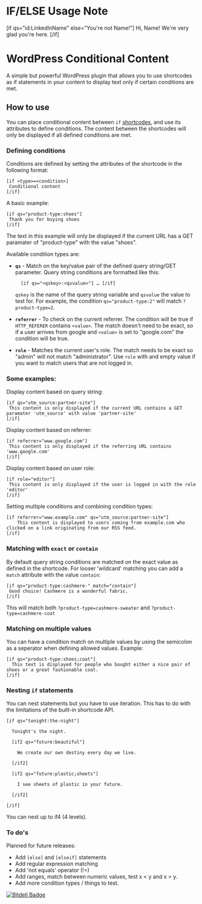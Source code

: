 IF/ELSE Usage Note
=================

[if qs="id:LinkedInName” else="You're not Name!”]
Hi, Name! We're very glad you're here.
[/if]

WordPress Conditional Content
=================

A simple but powerful WordPress plugin that allows you to use shortcodes as if statements in your content to display text only if certain conditions are met.

## How to use
You can place conditional content between `if` [shortcodes](http://codex.wordpress.org/Shortcode), and use its attributes to define conditions. The content between the shortcodes will only be displayed if all defined conditions are met.

### Defining conditions

Conditions are defined by setting the attributes of the shortcode in the following format:

	[if <type>=<condition>]
	 Conditional content
	[/if]
	
A basic example:

	[if qs="product-type:shoes"]
	 Thank you for buying shoes
	[/if]
	
The text in this example will only be displayed if the current URL has a GET paramater of "product-type" with the value "shoes".
	
Available condition types are:

* **`qs`** - Match on the key/value pair of the defined query string/GET parameter. Query string conditions are formatted like this:
 
		[if qs="<qskey>:<qsvalue>"] … [/if]

	`qskey` is the name of the query string variable and `qsvalue` the value to test for. For example, the condition `qs="product-type:2"` will match `?product-type=2`.

* **`referrer`** - To check on the current referrer. The condition will be true if `HTTP_REFERER` contains `<value>`. The match doesn't need to be exact, so if a user arrives from google and `<value>` is set to "google.com" the condition will be true.

* **`role`** - Matches the current user's role. The match needs to be exact so "admin" will not match "administrator". Use `role` with and empty value if you want to match users that are not logged in.

 
### Some examples:

Display content based on query string:

	[if qs="utm_source:partner-site"]
	 This content is only displayed if the current URL contains a GET paramater 'utm_source' with value 'partner-site'
	[/if]

Display content based on referrer:

	[if referrer="www.google.com"]
	 This content is only displayed if the referring URL contains 'www.google.com'
	[/if]

Display content based on user role:

	[if role="editor"]
	 This content is only displayed if the user is logged in with the role 'editor'
	[/if]
	
Setting multiple conditions and combining condition types:

	[if referrer="www.example.com" qs="utm_source:partner-site"]
		This content is displayed to users coming from example.com who clicked on a link originating from our RSS feed.
	[/if]
	
### Matching with `exact` or `contain`

By default query string conditions are matched on the exact value as defined in the shortcode. For looser 'wildcard' matching you can add a `match` attribute with the value `contain`:

	[if qs="product-type:cashmere-" match="contain"]
	 Good choice! Cashmere is a wonderful fabric.
	[/if]
	

This will match both `?product-type=cashmere-sweater` and `?product-type=cashmere-coat`
	
### Matching on multiple values
You can have a condition match on multiple values by using the semicolon as a seperator when defining allowed values. Example:

	[if qs="product-type:shoes;coat"]
	  This text is displayed for people who bought either a nice pair of shoes or a great fashionable coat.
	[/if]
	
### Nesting `if` statements

You can nest statements but you have to use iteration. This has to do with the limitations of the built-in shortcode API.

	[if qs="tonight:the-night"]
	  
	  Tonight's the night.
	  
	  [if2 qs="future:beautiful"]
	  
	    We create our own destiny every day we live.
	  
	  [/if2]
	  
	  [if2 qs="future:plastic;sheets"]
	  
	    I see sheets of plastic in your future.
	  
	  [/if2]
	  
	[/if]
	
You can nest up to if4 (4 levels).

	
### To do's
Planned for future releases:

* Add `[else]` and `[elseif]` statements
* Add regular expression matching
* Add 'not equals' operator (!=)
* Add ranges, match between numeric values, test x < y and x > y.
* Add more condition types / things to test.

[![Bitdeli Badge](https://d2weczhvl823v0.cloudfront.net/superinteractive/wordpress-conditional-content/trend.png)](https://bitdeli.com/free "Bitdeli Badge")

